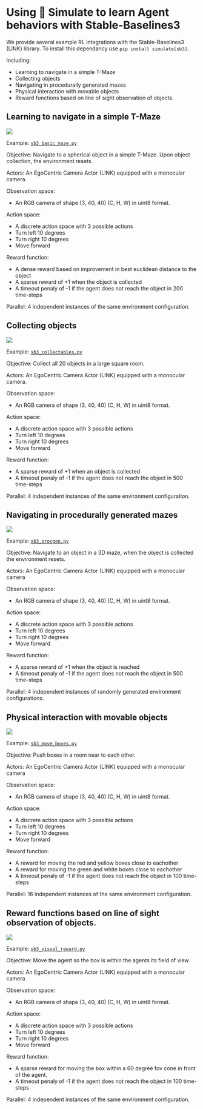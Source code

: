 <!--Copyright 2022 The HuggingFace Team. All rights reserved.

Licensed under the Apache License, Version 2.0 (the "License"); you may not use this file except in compliance with
the License. You may obtain a copy of the License at

http://www.apache.org/licenses/LICENSE-2.0

Unless required by applicable law or agreed to in writing, software distributed under the License is distributed on
an "AS IS" BASIS, WITHOUT WARRANTIES OR CONDITIONS OF ANY KIND, either express or implied. See the License for the
specific language governing permissions and limitations under the License.
-->

# Using 🤗 Simulate to learn Agent behaviors with Stable-Baselines3


We provide several example RL integrations with the Stable-Baselines3 (LINK) library. To install this dependancy use `pip install simulate[sb3]`.

Including:
* Learning to navigate in a simple T-Maze
* Collecting objects
* Navigating in procedurally generated mazes
* Physical interaction with movable objects
* Reward functions based on line of sight observation of objects.


## Learning to navigate in a simple T-Maze
<img class="float-left !m-0 !border-0 !dark:border-0 !shadow-none !max-w-lg w-[150px]" src="/docs/assets/simulate_sb3_basic_maze.png"/>

Example: [`sb3_basic_maze.py`](https://github.com/huggingface/simulate/examples/rl/sb3_basic_maze.py)

Objective: Navigate to a spherical object in a simple T-Maze. Upon object collection, the environment resets.

Actors: An EgoCentric Camera Actor (LINK) equipped with a monocular camera.

Observation space: 
- An RGB camera of shape (3, 40, 40)  (C, H, W) in uint8 format.
  
Action space:
- A discrete action space with 3 possible actions
- Turn left 10 degrees
- Turn right 10 degrees
- Move forward

Reward function:
- A dense reward based on improvement in best euclidean distance to the object
- A sparse reward of +1 when the object is collected
- A timeout penaly of -1 if the agent does not reach the object in 200 time-steps

Parallel: 4 independent instances of the same environment configuration. 


## Collecting objects
<img class="float-left !m-0 !border-0 !dark:border-0 !shadow-none !max-w-lg w-[150px]" src="/docs/assets/simulate_sb3_collectables.png"/>

Example: [`sb3_collectables.py`](https://github.com/huggingface/simulate/examples/rl/sb3_collectables.py)

Objective: Collect all 20 objects in a large square room.

Actors: An EgoCentric Camera Actor (LINK) equipped with a monocular camera.

Observation space: 
- An RGB camera of shape (3, 40, 40)  (C, H, W) in uint8 format.
  
Action space:
- A discrete action space with 3 possible actions
- Turn left 10 degrees
- Turn right 10 degrees
- Move forward

Reward function:
- A sparse reward of +1 when an object is collected
- A timeout penaly of -1 if the agent does not reach the object in 500 time-steps

Parallel: 4 independent instances of the same environment configuration. 

## Navigating in procedurally generated mazes
<img class="float-left !m-0 !border-0 !dark:border-0 !shadow-none !max-w-lg w-[150px]" src="/docs/assets/simulate_sb3_procgen.png"/>

Example: [`sb3_procgen.py`](https://github.com/huggingface/simulate/examples/rl/sb3_procgen.py)

Objective: Navigate to an object in a 3D maze, when the object is collected the environment resets.

Actors: An EgoCentric Camera Actor (LINK) equipped with a monocular camera

Observation space: 
- An RGB camera of shape (3, 40, 40)  (C, H, W) in uint8 format.

Action space:
- A discrete action space with 3 possible actions
- Turn left 10 degrees
- Turn right 10 degrees
- Move forward

Reward function:
- A sparse reward of +1 when the object is reached
- A timeout penaly of -1 if the agent does not reach the object in 500 time-steps

Parallel: 4 independent instances of randomly generated environment configurations.


## Physical interaction with movable objects
<img class="float-left !m-0 !border-0 !dark:border-0 !shadow-none !max-w-lg w-[150px]" src="/docs/assets/simulate_sb3_move_boxes.png"/>

Example: [`sb3_move_boxes.py`](https://github.com/huggingface/simulate/examples/rl/sb3_move_boxes.py)

Objective: Push boxes in a room near to each other.

Actors: An EgoCentric Camera Actor (LINK) equipped with a monocular camera

Observation space: 
- An RGB camera of shape (3, 40, 40)  (C, H, W) in uint8 format.
  
Action space:
- A discrete action space with 3 possible actions
- Turn left 10 degrees
- Turn right 10 degrees
- Move forward

Reward function:
- A reward for moving the red and yellow boxes close to eachother
- A reward for moving the green and white boxes close to eachother
- A timeout penaly of -1 if the agent does not reach the object in 100 time-steps

Parallel: 16 independent instances of the same environment configuration.


## Reward functions based on line of sight observation of objects.
<img class="float-left !m-0 !border-0 !dark:border-0 !shadow-none !max-w-lg w-[150px]" src="/docs/assets/simulate_sb3_see_reward.png"/>

Example: [`sb3_visual_reward.py`](https://github.com/huggingface/simulate/examples/rl/sb3_visual_reward.py)

Objective: Move the agent so the box is within the agents its field of view

Actors: An EgoCentric Camera Actor (LINK) equipped with a monocular camera

Observation space: 
- An RGB camera of shape (3, 40, 40)  (C, H, W) in uint8 format.
  
Action space:
- A discrete action space with 3 possible actions
- Turn left 10 degrees
- Turn right 10 degrees
- Move forward

Reward function:
- A sparse reward for moving the box within a 60 degree fov cone in front of the agent.
- A timeout penaly of -1 if the agent does not reach the object in 100 time-steps

Parallel: 4 independent instances of the same environment configuration.